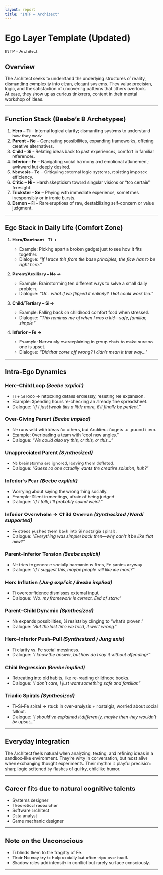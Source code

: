 ```yaml
---
layout: report
title: "INTP – Architect"
---
```


# Ego Layer Template (Updated)

INTP – Architect

## Overview  
The Architect seeks to understand the underlying structures of reality, dismantling complexity into clean, elegant systems. They value precision, logic, and the satisfaction of uncovering patterns that others overlook.  
At ease, they show up as curious tinkerers, content in their mental workshop of ideas.  

---

## Function Stack (Beebe’s 8 Archetypes)  
1. **Hero – Ti** – Internal logical clarity; dismantling systems to understand how they work.  
2. **Parent – Ne** – Generating possibilities, expanding frameworks, offering creative alternatives.  
3. **Child – Si** – Relating ideas back to past experiences, comfort in familiar references.  
4. **Inferior – Fe** – Navigating social harmony and emotional attunement; awkward but deeply desired.  
5. **Nemesis – Te** – Critiquing external logic systems, resisting imposed efficiency.  
6. **Critic – Ni** – Harsh skepticism toward singular visions or “too certain” foresight.  
7. **Trickster – Se** – Playing with immediate experience, sometimes irresponsibly or in ironic bursts.  
8. **Demon – Fi** – Rare eruptions of raw, destabilizing self-concern or value judgment.  

---

## Ego Stack in Daily Life (Comfort Zone)  

1. **Hero/Dominant – Ti →**  
   - Example: Picking apart a broken gadget just to see how it fits together.  
   - Dialogue: *“If I trace this from the base principles, the flaw has to be right here.”*  

2. **Parent/Auxiliary – Ne →**  
   - Example: Brainstorming ten different ways to solve a small daily problem.  
   - Dialogue: *“Or… what if we flipped it entirely? That could work too.”*  

3. **Child/Tertiary – Si →**  
   - Example: Falling back on childhood comfort food when stressed.  
   - Dialogue: *“This reminds me of when I was a kid—safe, familiar, simple.”*  

4. **Inferior – Fe →**  
   - Example: Nervously overexplaining in group chats to make sure no one is upset.  
   - Dialogue: *“Did that come off wrong? I didn’t mean it that way…”*  

---

## Intra-Ego Dynamics  

### Hero–Child Loop  *(Beebe explicit)*  
- Ti + Si loop → nitpicking details endlessly, resisting Ne expansion.  
- Example: Spending hours re-checking an already fine spreadsheet.  
- Dialogue: *“If I just tweak this a little more, it’ll finally be perfect.”*  

### Over-Giving Parent  *(Beebe implied)*  
- Ne runs wild with ideas for others, but Architect forgets to ground them.  
- Example: Overloading a team with “cool new angles.”  
- Dialogue: *“We could also try this, or this, or this…”*  

### Unappreciated Parent  *(Synthesized)*  
- Ne brainstorms are ignored, leaving them deflated.  
- Dialogue: *“Guess no one actually wants the creative solution, huh?”*  

### Inferior’s Fear  *(Beebe explicit)*  
- Worrying about saying the wrong thing socially.  
- Example: Silent in meetings, afraid of being judged.  
- Dialogue: *“If I talk, I’ll probably sound weird.”*  

### Inferior Overwhelm → Child Overrun  *(Synthesized / Nardi supported)*  
- Fe stress pushes them back into Si nostalgia spirals.  
- Dialogue: *“Everything was simpler back then—why can’t it be like that now?”*  

### Parent–Inferior Tension  *(Beebe explicit)*  
- Ne tries to generate socially harmonious fixes, Fe panics anyway.  
- Dialogue: *“If I suggest this, maybe people will like me more?”*  

### Hero Inflation  *(Jung explicit / Beebe implied)*  
- Ti overconfidence dismisses external input.  
- Dialogue: *“No, my framework is correct. End of story.”*  

### Parent–Child Dynamic  *(Synthesized)*  
- Ne expands possibilities, Si resists by clinging to “what’s proven.”  
- Dialogue: *“But the last time we tried, it went wrong.”*  

### Hero–Inferior Push–Pull  *(Synthesized / Jung axis)*  
- Ti clarity vs. Fe social messiness.  
- Dialogue: *“I know the answer, but how do I say it without offending?”*  

### Child Regression  *(Beebe implied)*  
- Retreating into old habits, like re-reading childhood books.  
- Dialogue: *“I don’t care, I just want something safe and familiar.”*  

### Triadic Spirals  *(Synthesized)*  
- Ti–Si–Fe spiral → stuck in over-analysis + nostalgia, worried about social fallout.  
- Dialogue: *“I should’ve explained it differently, maybe then they wouldn’t be upset…”*  

---

## Everyday Integration  
The Architect feels natural when analyzing, testing, and refining ideas in a sandbox-like environment. They’re witty in conversation, but most alive when exchanging thought experiments. Their rhythm is playful precision: sharp logic softened by flashes of quirky, childlike humor.  

---

## Career fits due to natural cognitive talents  
- Systems designer  
- Theoretical researcher  
- Software architect  
- Data analyst  
- Game mechanic designer  

---

## Note on the Unconscious  
- Ti blinds them to the fragility of Fe.  
- Their Ne may try to help socially but often trips over itself.  
- Shadow roles add intensity in conflict but rarely surface consciously.  
---